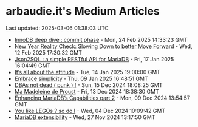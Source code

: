 # arbaudie.it's Medium Articles

Last updated: 2025-03-06 01:38:03 UTC

- [InnoDB deep dive : commit phase](articles/innodb-deep-dive-commit-phase.md) - Mon, 24 Feb 2025 14:33:23 GMT
- [New Year Reality Check: Slowing Down to better Move Forward](articles/new-year-reality-check-slowing-down-to-better-move-forward.md) - Wed, 12 Feb 2025 17:30:32 GMT
- [Json2SQL : a simple RESTful API for MariaDB](articles/json2sql-a-simple-restful-api-for-mariadb.md) - Fri, 17 Jan 2025 16:04:49 GMT
- [It’s all about the attitude](articles/its-all-about-the-attitude.md) - Tue, 14 Jan 2025 19:00:00 GMT
- [Embrace simplicity](articles/embrace-simplicity.md) - Thu, 09 Jan 2025 16:48:51 GMT
- [DBAs not dead ( punk ) !](articles/dbas-not-dead-punk.md) - Sun, 15 Dec 2024 18:08:25 GMT
- [Ma Madeleine de Proust](articles/ma-madeleine-de-proust.md) - Fri, 13 Dec 2024 18:38:30 GMT
- [Enhancing MariaDB’s Capabilities part 2](articles/enhancing-mariadbs-capabilities-part-2.md) - Mon, 09 Dec 2024 13:54:57 GMT
- [You like LEGOs ? so do I](articles/you-like-legos-so-do-i.md) - Wed, 04 Dec 2024 10:09:42 GMT
- [MariaDB extensibility](articles/mariadb-extensibility.md) - Wed, 27 Nov 2024 13:17:50 GMT
